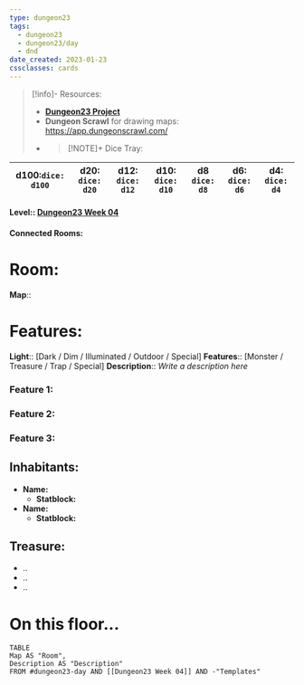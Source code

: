 ```yaml
---
type: dungeon23
tags:
  - dungeon23
  - dungeon23/day
  - dnd
date_created: 2023-01-23
cssclasses: cards
---
```

> [!info]- Resources:
>
> * __[Dungeon23 Project](Dungeon23%20Project)__
> * __Dungeon Scrawl__ for drawing maps: <https://app.dungeonscrawl.com/>
> * > [!NOTE]+ Dice Tray:
>
| __d100__:`dice: d100` | __d20__: `dice: d20` | __d12__: `dice: d12` | __d10__: `dice: d10` | __d8__ `dice: d8`  | __d6__: `dice: d6`  | __d4__: `dice: d4`  |
| --------------------- | -------------------- | --- | --- | --- | --- | --- |

#### Level:: [Dungeon23 Week 04](Dungeon23%20Week%2004)

#### Connected Rooms:

# Room:

__Map__::

# Features:

__Light__:: [Dark / Dim / Illuminated / Outdoor / Special]
__Features__:: [Monster / Treasure / Trap / Special]
__Description__::  *Write a description here*

### Feature 1:

### Feature 2:

### Feature 3:

## Inhabitants:

* __Name:__
    * __Statblock:__
* __Name:__
    * __Statblock:__

## Treasure:

* ..
* ..
* ..

# On this floor...

```dataview
TABLE 
Map AS "Room",
Description AS "Description"
FROM #dungeon23-day AND [[Dungeon23 Week 04]] AND -"Templates"
```
